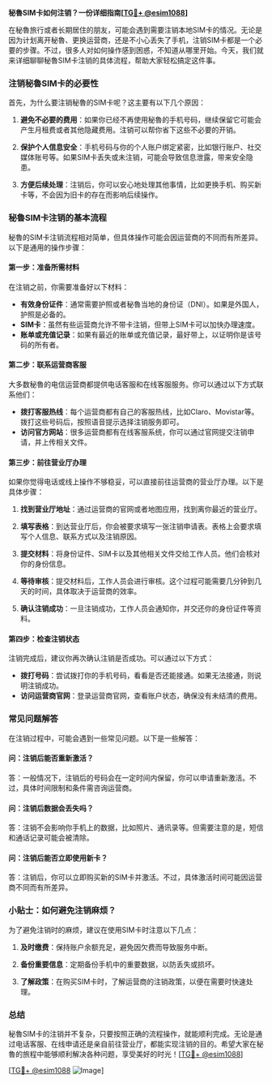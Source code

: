 **秘魯SIM卡如何注销？一份详细指南[[TG💪+ @esim1088](https://t.me/s/esim1088)]**

在秘魯旅行或者长期居住的朋友，可能会遇到需要注销本地SIM卡的情况。无论是因为计划离开秘魯、更换运营商，还是不小心丢失了手机，注销SIM卡都是一个必要的步骤。不过，很多人对如何操作感到困惑，不知道从哪里开始。今天，我们就来详细聊聊秘魯SIM卡注销的具体流程，帮助大家轻松搞定这件事。

### 注销秘魯SIM卡的必要性

首先，为什么要注销秘魯的SIM卡呢？这主要有以下几个原因：

1. **避免不必要的费用**：如果你已经不再使用秘魯的手机号码，继续保留它可能会产生月租费或者其他隐藏费用。注销可以帮你省下这些不必要的开销。
   
2. **保护个人信息安全**：手机号码与你的个人账户绑定紧密，比如银行账户、社交媒体账号等。如果SIM卡丢失或未注销，可能会导致信息泄露，带来安全隐患。

3. **方便后续处理**：注销后，你可以安心地处理其他事情，比如更换手机、购买新卡等，不会因为旧卡的存在而影响后续操作。

### 秘魯SIM卡注销的基本流程

秘魯的SIM卡注销流程相对简单，但具体操作可能会因运营商的不同而有所差异。以下是通用的操作步骤：

#### 第一步：准备所需材料

在注销之前，你需要准备好以下材料：

- **有效身份证件**：通常需要护照或者秘魯当地的身份证（DNI）。如果是外国人，护照是必备的。
- **SIM卡**：虽然有些运营商允许不带卡注销，但带上SIM卡可以加快办理速度。
- **账单或充值记录**：如果有最近的账单或充值记录，最好带上，以证明你是该号码的所有者。

#### 第二步：联系运营商客服

大多数秘魯的电信运营商都提供电话客服和在线客服服务。你可以通过以下方式联系他们：

- **拨打客服热线**：每个运营商都有自己的客服热线，比如Claro、Movistar等。拨打这些号码后，按照语音提示选择注销服务即可。
- **访问官方网站**：很多运营商都有在线客服系统，你可以通过官网提交注销申请，并上传相关文件。

#### 第三步：前往营业厅办理

如果你觉得电话或线上操作不够稳妥，可以直接前往运营商的营业厅办理。以下是具体步骤：

1. **找到营业厅地址**：通过运营商的官网或者地图应用，找到离你最近的营业厅。
   
2. **填写表格**：到达营业厅后，你会被要求填写一张注销申请表。表格上会要求填写个人信息、联系方式以及注销原因。

3. **提交材料**：将身份证件、SIM卡以及其他相关文件交给工作人员。他们会核对你的身份信息。

4. **等待审核**：提交材料后，工作人员会进行审核。这个过程可能需要几分钟到几天的时间，具体取决于运营商的效率。

5. **确认注销成功**：一旦注销成功，工作人员会通知你，并交还你的身份证件等资料。

#### 第四步：检查注销状态

注销完成后，建议你再次确认注销是否成功。可以通过以下方式：

- **拨打号码**：尝试拨打你的手机号码，看看是否还能接通。如果无法接通，则说明注销成功。
- **访问运营商官网**：登录运营商官网，查看账户状态，确保没有未结清的费用。

### 常见问题解答

在注销过程中，可能会遇到一些常见问题。以下是一些解答：

#### 问：注销后能否重新激活？
答：一般情况下，注销后的号码会在一定时间内保留，你可以申请重新激活。不过，具体时间限制和条件需咨询运营商。

#### 问：注销后数据会丢失吗？
答：注销不会影响你手机上的数据，比如照片、通讯录等。但需要注意的是，短信和通话记录可能会被清除。

#### 问：注销后能否立即使用新卡？
答：注销后，你可以立即购买新的SIM卡并激活。不过，具体激活时间可能因运营商不同而有所差异。

### 小贴士：如何避免注销麻烦？

为了避免注销时的麻烦，建议在使用SIM卡时注意以下几点：

1. **及时缴费**：保持账户余额充足，避免因欠费而导致服务中断。
   
2. **备份重要信息**：定期备份手机中的重要数据，以防丢失或损坏。

3. **了解政策**：在购买SIM卡时，了解运营商的注销政策，以便在需要时快速处理。

### 总结

秘魯SIM卡的注销并不复杂，只要按照正确的流程操作，就能顺利完成。无论是通过电话客服、在线申请还是亲自前往营业厅，都能实现注销的目的。希望大家在秘魯的旅程中能够顺利解决各种问题，享受美好的时光！[[TG💪+ @esim1088](https://t.me/s/esim1088)]

[[TG💪+ @esim1088](https://t.me/s/esim1088) ![Image](https://i.postimg.cc/4NQfJmqS/Snipaste-2025-05-13-00-14-12.png)]